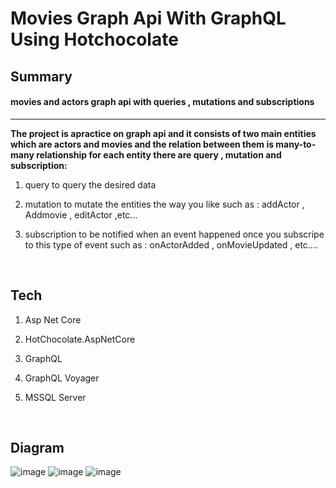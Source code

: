 # Movies Graph Api With GraphQL Using Hotchocolate

## Summary
<h4>movies and actors graph api with queries , mutations and subscriptions</h4>
<hr>

__The project is apractice on graph api and it consists of two main entities which are actors and movies and the relation between them is many-to-many relationship for each entity there are query , mutation and subscription:__


1. query
to query the desired data 

2. mutation
to mutate the entities the way you like such as : addActor , Addmovie , editActor ,etc...

3. subscription
to be notified when an event happened once you subscripe to this type of event such as : onActorAdded , onMovieUpdated , etc.... 

<br>

## Tech


1. Asp Net Core

2. HotChocolate.AspNetCore

3. GraphQL

4. GraphQL Voyager

5. MSSQL Server



<br>

## Diagram

![image](https://user-images.githubusercontent.com/88552597/228197211-d48f6727-584c-4b1d-bc8b-e7fef7787ab9.png)
![image](https://user-images.githubusercontent.com/88552597/228197323-9e49e895-5490-4cac-9c8c-271e84310cec.png)
![image](https://user-images.githubusercontent.com/88552597/228197415-bede68d9-8723-4825-bd0b-7c3b4f756314.png)



